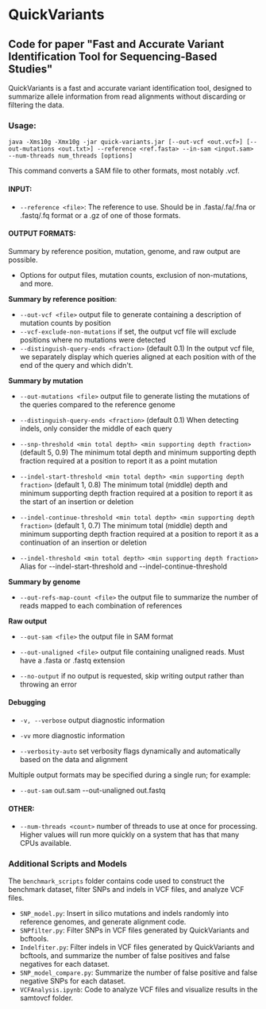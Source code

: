# QuickVariants

## Code for paper "Fast and Accurate Variant Identification Tool for Sequencing-Based Studies"

QuickVariants is a fast and accurate variant identification tool, designed to summarize allele information from read alignments without discarding or filtering the data.

### Usage:

```
java -Xms10g -Xmx10g -jar quick-variants.jar [--out-vcf <out.vcf>] [--out-mutations <out.txt>] --reference <ref.fasta> --in-sam <input.sam> --num-threads num_threads [options]
```

This command converts a SAM file to other formats, most notably .vcf.

#### INPUT:
- `--reference <file>`: The reference to use. Should be in .fasta/.fa/.fna or .fastq/.fq format or a .gz of one of those formats.

#### OUTPUT FORMATS:
Summary by reference position, mutation, genome, and raw output are possible.
- Options for output files, mutation counts, exclusion of non-mutations, and more.

**Summary by reference position**:

- `--out-vcf <file>` output file to generate containing a description of mutation counts by position
- `--vcf-exclude-non-mutations` if set, the output vcf file will exclude positions where no mutations were detected
- `--distinguish-query-ends <fraction>` (default 0.1) In the output vcf file, we separately display which queries aligned at each position with <fraction> of the end of the query and which didn't.

**Summary by mutation**

- `--out-mutations <file>` output file to generate listing the mutations of the queries compared to the reference genome

- `--distinguish-query-ends <fraction>` (default 0.1) When detecting indels, only consider the middle <fraction> of each query

- `--snp-threshold <min total depth> <min supporting depth fraction>` (default 5, 0.9)
    The minimum total depth and minimum supporting depth fraction required at a position to report it as a point mutation

- `--indel-start-threshold <min total depth> <min supporting depth fraction>` (default 1, 0.8)
    The minimum total (middle) depth and minimum supporting depth fraction required at a position to report it as the start of an insertion or deletion

- `--indel-continue-threshold <min total depth> <min supporting depth fraction>` (default 1, 0.7)
    The minimum total (middle) depth and minimum supporting depth fraction required at a position to report it as a continuation of an insertion or deletion
- `--indel-threshold <min total depth> <min supporting depth fraction>`
    Alias for --indel-start-threshold <min total depth> <min supporting depth frequency> and --indel-continue-threshold <min total depth> <min supporting depth frequency>

**Summary by genome**

- `--out-refs-map-count <file>` the output file to summarize the number of reads mapped to each combination of references

**Raw output**

- `--out-sam <file>` the output file in SAM format

- `--out-unaligned <file>` output file containing unaligned reads. Must have a .fasta or .fastq extension

- `--no-output` if no output is requested, skip writing output rather than throwing an error

#### Debugging

- `-v, --verbose` output diagnostic information

- `-vv` more diagnostic information

- `--verbosity-auto` set verbosity flags dynamically and automatically based on the data and alignment

Multiple output formats may be specified during a single run; for example:

- `--out-sam` out.sam --out-unaligned out.fastq

#### OTHER:

- `--num-threads <count>` number of threads to use at once for processing. Higher values will run more quickly on a system that has that many CPUs available.

### Additional Scripts and Models
The `benchmark_scripts` folder contains code used to construct the benchmark dataset, filter SNPs and indels in VCF files, and analyze VCF files.

- `SNP_model.py`: Insert in silico mutations and indels randomly into reference genomes, and generate alignment code.
- `SNPfilter.py`: Filter SNPs in VCF files generated by QuickVariants and bcftools.
- `Indelfiter.py`: Filter indels in VCF files generated by QuickVariants and bcftools, and summarize the number of false positives and false negatives for each dataset.
- `SNP_model_compare.py`: Summarize the number of false positive and false negative SNPs for each dataset.
- `VCFAnalysis.ipynb`: Code to analyze VCF files and visualize results in the samtovcf folder.
